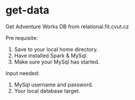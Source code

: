 # get-data
Get Adventure Works DB from relational.fit.cvut.cz


Pre requisite:
1. Save to your local home directory.
2. Have installed Spark & MySql.
3. Make sure your MySql has started.

Input needed:
1. MySql username and password.
2. Your local database target.